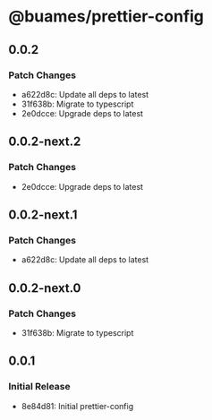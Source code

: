 # @buames/prettier-config

## 0.0.2

### Patch Changes

- a622d8c: Update all deps to latest
- 31f638b: Migrate to typescript
- 2e0dcce: Upgrade deps to latest

## 0.0.2-next.2

### Patch Changes

- 2e0dcce: Upgrade deps to latest

## 0.0.2-next.1

### Patch Changes

- a622d8c: Update all deps to latest

## 0.0.2-next.0

### Patch Changes

- 31f638b: Migrate to typescript

## 0.0.1

### Initial Release

- 8e84d81: Initial prettier-config
